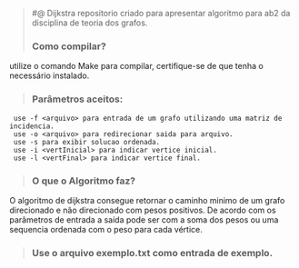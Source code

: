 > #@ Dijkstra
repositorio criado para apresentar algoritmo para ab2 da disciplina de teoria dos grafos.
> ### Como compilar?
  utilize o comando Make para compilar, certifique-se de que tenha o necessário instalado.
> ### Parâmetros aceitos:
     use -f <arquivo> para entrada de um grafo utilizando uma matriz de incidencia.
     use -o <arquivo> para redirecionar saida para arquivo.
     use -s para exibir solucao ordenada.
     use -i <vertInicial> para indicar vertice inicial.
     use -l <vertFinal> para indicar vertice final.
> ### O que o Algoritmo faz?
  O algoritmo de dijkstra consegue retornar o caminho minimo de um grafo direcionado e não direcionado com pesos positivos. De acordo com os parâmetros de entrada a saída pode ser com a soma dos pesos ou uma sequencia ordenada com o peso para cada vértice.
> ### Use o arquivo exemplo.txt como entrada de exemplo.
